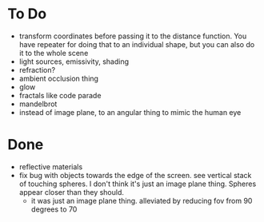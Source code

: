# To Do
* transform coordinates before passing it to the distance function. You have repeater for doing that to an individual shape, but you can also do it to the whole scene
* light sources, emissivity, shading
* refraction?
* ambient occlusion thing
* glow
* fractals like code parade
* mandelbrot
* instead of image plane, to an angular thing to mimic the human eye

# Done
* reflective materials
* fix bug with objects towards the edge of the screen. see vertical stack of touching spheres. I don't think it's just an image plane thing. Spheres appear closer than they should.
  * it was just an image plane thing. alleviated by reducing fov from 90 degrees to 70
